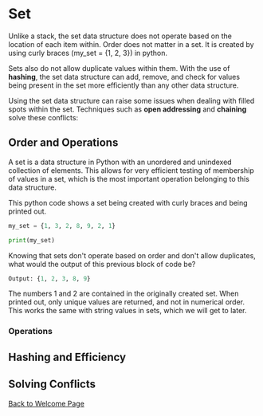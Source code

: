# Set
Unlike a stack, the set data structure does not operate based on the location of each item within. Order does not matter in a set. It is created by using curly braces (my_set = {1, 2, 3}) in python.

Sets also do not allow duplicate values within them. With the use of **hashing**, the set data structure can add, remove, and check for values being present in the set more efficiently than any other data structure.

Using the set data structure can raise some issues when dealing with filled spots within the set. Techniques such as **open addressing** and **chaining** solve these conflicts:

## Order and Operations

A set is a data structure in Python with an unordered and unindexed collection of elements. This allows for very efficient testing of membership of values in a set, which is the most important operation belonging to this data structure. 

This python code shows a set being created with curly braces and being printed out.
```python
my_set = {1, 3, 2, 8, 9, 2, 1}

print(my_set)
```
Knowing that sets don't operate based on order and don't allow duplicates, what would the output of this previous block of code be?
```python
Output: {1, 2, 3, 8, 9}
```
The numbers 1 and 2 are contained in the originally created set. When printed out, only unique values are returned, and not in numerical order. This works the same with string values in sets, which we will get to later.

### Operations



## Hashing and Efficiency

## Solving Conflicts

[Back to Welcome Page](https://github.com/Kyle5150/cse212-final-project/blob/main/0-welcome.md)
